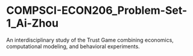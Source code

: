 # COMPSCI-ECON206_Problem-Set-1_Ai-Zhou
An interdisciplinary study of the Trust Game combining economics, computational modeling, and behavioral experiments.
